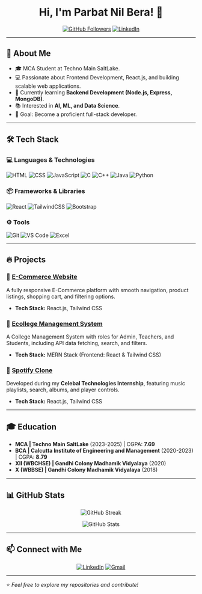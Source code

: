 
<h1 align="center">Hi, I'm Parbat Nil Bera! 👋</h1>

<p align="center">
  <a href="https://github.com/ParbatNilBera"><img src="https://img.shields.io/github/followers/Parbatnil?label=Followers&style=social" alt="GitHub Followers"></a>
  <a href="https://www.linkedin.com/in/parbatnilbera"><img src="https://img.shields.io/badge/LinkedIn-ParbatNilBera-blue?style=flat-square&logo=linkedin" alt="LinkedIn"></a>
</p>

---

## 🚀 About Me
- 🎓 MCA Student at Techno Main SaltLake.
- 💻 Passionate about Frontend Development, React.js, and building scalable web applications.
- 🌱 Currently learning **Backend Development (Node.js, Express, MongoDB)**.
- 📚 Interested in **AI, ML, and Data Science**.
- 🎯 Goal: Become a proficient full-stack developer.

---

## 🛠️ Tech Stack

### 💻 Languages & Technologies
![HTML](https://img.shields.io/badge/HTML5-E34F26?style=for-the-badge&logo=html5&logoColor=white)
![CSS](https://img.shields.io/badge/CSS3-1572B6?style=for-the-badge&logo=css3&logoColor=white)
![JavaScript](https://img.shields.io/badge/JavaScript-F7DF1E?style=for-the-badge&logo=javascript&logoColor=black)
![C](https://img.shields.io/badge/C-00599C?style=for-the-badge&logo=c&logoColor=white)
![C++](https://img.shields.io/badge/C%2B%2B-00599C?style=for-the-badge&logo=c%2B%2B&logoColor=white)
![Java](https://img.shields.io/badge/Java-ED8B00?style=for-the-badge&logo=java&logoColor=white)
![Python](https://img.shields.io/badge/Python-3776AB?style=for-the-badge&logo=python&logoColor=white)

### 📦 Frameworks & Libraries
![React](https://img.shields.io/badge/React.js-61DAFB?style=for-the-badge&logo=react&logoColor=black)
![TailwindCSS](https://img.shields.io/badge/TailwindCSS-38B2AC?style=for-the-badge&logo=tailwind-css&logoColor=white)
![Bootstrap](https://img.shields.io/badge/Bootstrap-563D7C?style=for-the-badge&logo=bootstrap&logoColor=white)

### ⚙️ Tools
![Git](https://img.shields.io/badge/Git-F05032?style=for-the-badge&logo=git&logoColor=white)
![VS Code](https://img.shields.io/badge/VS%20Code-007ACC?style=for-the-badge&logo=visual-studio-code&logoColor=white)
![Excel](https://img.shields.io/badge/Microsoft_Excel-217346?style=for-the-badge&logo=microsoft-excel&logoColor=white)

---

## 🔥 Projects

### 📌 [E-Commerce Website](https://parbatnilberaecommerce.netlify.app)
A fully responsive E-Commerce platform with smooth navigation, product listings, shopping cart, and filtering options.
- **Tech Stack:** React.js, Tailwind CSS

### 📌 [Ecollege Management System](https://ecollege.vercel.app)
A College Management System with roles for Admin, Teachers, and Students, including API data fetching, search, and filters.
- **Tech Stack:** MERN Stack (Frontend: React & Tailwind CSS)

### 📌 [Spotify Clone](https://github.com/Parbatnil/spotify-clone)
Developed during my **Celebal Technologies Internship**, featuring music playlists, search, albums, and player controls.
- **Tech Stack:** React.js, Tailwind CSS

---

## 🎓 Education
- **MCA | Techno Main SaltLake** (2023-2025) | CGPA: **7.69**
- **BCA | Calcutta Institute of Engineering and Management** (2020-2023) | CGPA: **8.79**
- **XII (WBCHSE) | Gandhi Colony Madhamik Vidyalaya** (2020)
- **X (WBBSE) | Gandhi Colony Madhamik Vidyalaya** (2018)

---

## 📊 GitHub Stats
<p align="center">
  <img src="https://github-readme-streak-stats.herokuapp.com/?user=Parbatnil&theme=dark&hide_border=true" alt="GitHub Streak">
</p>

<p align="center">
  <img src="https://github-readme-stats.vercel.app/api?username=Parbatnil&show_icons=true&theme=radical" alt="GitHub Stats">
</p>

---

## 📫 Connect with Me
<p align="center">
  <a href="https://www.linkedin.com/in/parbatnilbera"><img src="https://img.shields.io/badge/LinkedIn-ParbatNilBera-blue?style=for-the-badge&logo=linkedin" alt="LinkedIn"></a>
  <a href="mailto:parbatnilbera@gmail.com"><img src="https://img.shields.io/badge/Gmail-parbatnilbera@gmail.com-red?style=for-the-badge&logo=gmail&logoColor=white" alt="Gmail"></a>
</p>

---

⭐️ *Feel free to explore my repositories and contribute!*
